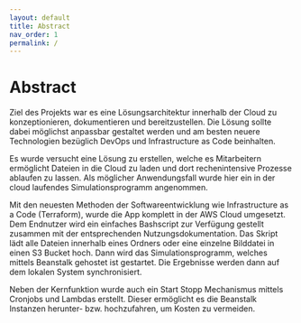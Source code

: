 ```yaml
---
layout: default
title: Abstract
nav_order: 1
permalink: /
---
```


# Abstract

Ziel des Projekts war es eine Lösungsarchitektur innerhalb der Cloud zu konzeptionieren, dokumentieren und bereitzustellen. 
Die Lösung sollte dabei möglichst anpassbar gestaltet werden und am besten neuere Technologien bezüglich DevOps und Infrastructure as Code beinhalten. 

Es wurde versucht eine Lösung zu erstellen, welche es Mitarbeitern ermöglicht Dateien in die Cloud zu laden und dort rechenintensive Prozesse ablaufen zu lassen.
Als möglicher Anwendungsfall wurde hier ein in der cloud laufendes Simulationsprogramm angenommen.

Mit den neuesten Methoden der Softwareentwicklung wie Infrastructure as a Code (Terraform), wurde die App komplett in der AWS Cloud umgesetzt.
Dem Endnutzer wird ein einfaches Bashscript zur Verfügung gestellt zusammen mit der entsprechenden Nutzungsdokumentation.
Das Skript lädt alle Dateien innerhalb eines Ordners oder eine einzelne Bilddatei in einen S3 Bucket hoch.
Dann wird das Simulationsprogramm, welches mittels Beanstalk gehostet ist gestartet.
Die Ergebnisse werden dann auf dem lokalen System synchronisiert.

Neben der Kernfunktion wurde auch ein Start Stopp Mechanismus mittels Cronjobs und Lambdas erstellt.
Dieser ermöglicht es die Beanstalk Instanzen herunter- bzw. hochzufahren, um Kosten zu vermeiden. 